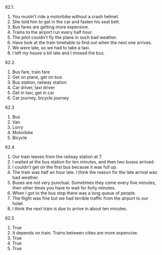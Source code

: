 62.1.
  1. You mustn't ride a motorbike without a crash helmet.
  2. She told him to get in the car and fasten his seat belt.
  3. Bus fares are getting more expensive.
  4. Trains to the airport run every half hour.
  5. The pilot couldn't fly the plane in such bad weather.
  6. Have look at the train timetable to find out when the next one arrives.
  7. We were late, so we had to take a taxi.
  8. I left my house a bit late and I missed the bus.

62.2.
  1. Bus fare, train fare
  2. Get on plane, get on bus
  3. Bus station, railway station
  4. Car driver, taxi driver
  5. Get in taxi, get in car
  6. Car journey, bicycle journey

62.3
  1. Bus
  2. Van
  3. Lorry
  4. Motorbike
  5. Bicycle

62.4
  1. Our train leaves from the railway station at 7.
  2. I waited at the bus station for ten minutes, and then two buses arrived.
  3. I couldn't get on the first bus because it was full up.
  4. The train was half an hour late. I think the reason for the late arrival was bad weather.
  5. Buses are not very punctual. Sometimes they come every five minutes, then other times you have to wait for forty minutes.
  6. When I got to the bus stop there was a long queue of people.
  7. The flight was fine but we had terrible traffic from the airport to our hotel.
  8. I think the next train is due to arrive in about ten minutes.

62.5
  1. True
  2. It depends on train. Trains between cities are more expencive.
  3. True
  4. True
  5. True